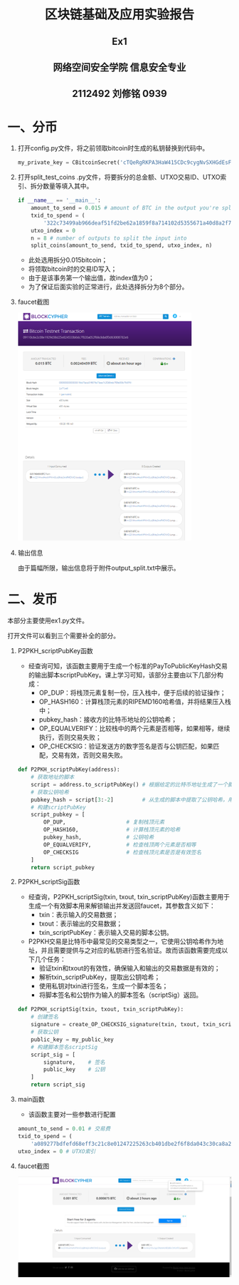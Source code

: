 # <center>**区块链基础及应用实验报告**</center>

## <center>**Ex1**</center>

## <center> **网络空间安全学院 信息安全专业**</center>

## <center> **2112492 刘修铭 0939**</center>

# 一、分币

1. 打开config.py文件，将之前领取bitcoin时生成的私钥替换到代码中。

   ```python
   my_private_key = CBitcoinSecret('cTQeRgRKPA3HaW415CDc9cygNvSXHGdEsFD6oPnhsjewHffoqp4F')
   ```

2. 打开split_test_coins .py文件，将要拆分的总金额、UTXO交易ID、UTXO索引、拆分数量等填入其中。

   ```python
   if __name__ == '__main__':
       amount_to_send = 0.015 # amount of BTC in the output you're splitting minus fee
       txid_to_spend = (
           '322c73499ab966deaf51fd2be62a1859f8a714102d5355671a40d8a2f74848fb')
       utxo_index = 0
       n = 8 # number of outputs to split the input into
       split_coins(amount_to_send, txid_to_spend, utxo_index, n)
   ```

   * 此处选用拆分0.015bitcoin；
   * 将领取bitcoin时的交易ID写入；
   * 由于是该事务第一个输出值，故index值为0；
   * 为了保证后面实验的正常进行，此处选择拆分为8个部分。

3. faucet截图

   <img src="./pic/%E5%BE%AE%E4%BF%A1%E5%9B%BE%E7%89%87_20230912175146.png" style="zoom:50%;" />

4. 输出信息

   由于篇幅所限，输出信息将于附件output_split.txt中展示。

# 二、发币

本部分主要使用ex1.py文件。

打开文件可以看到三个需要补全的部分。

1. P2PKH_scriptPubKey函数

   * 经查询可知，该函数主要用于生成一个标准的PayToPublicKeyHash交易的输出脚本scriptPubKey。课上学习可知，该部分主要由以下几部分构成：
     * OP_DUP：将栈顶元素复制一份，压入栈中，便于后续的验证操作；
     * OP_HASH160：计算栈顶元素的RIPEMD160哈希值，并将结果压入栈中；
     * pubkey_hash：接收方的比特币地址的公钥哈希；
     * OP_EQUALVERIFY：比较栈中的两个元素是否相等，如果相等，继续执行，否则交易失败；
     * OP_CHECKSIG：验证发送方的数字签名是否与公钥匹配，如果匹配，交易有效，否则交易失败。

   ```python
   def P2PKH_scriptPubKey(address):
       # 获取地址的脚本
       script = address.to_scriptPubKey() # 根据给定的比特币地址生成了一个脚本
       # 获取公钥哈希
       pubkey_hash = script[3:-2]         # 从生成的脚本中提取了公钥哈希，用于识别接收方
       # 构建scriptPubKey
       script_pubkey = [
           OP_DUP,                   # 复制栈顶元素
           OP_HASH160,               # 计算栈顶元素的哈希
           pubkey_hash,              # 公钥哈希
           OP_EQUALVERIFY,           # 检查栈顶两个元素是否相等
           OP_CHECKSIG               # 检查栈顶元素是否是有效签名
       ]
       return script_pubkey
   ```

2. P2PKH_scriptSig函数

   * 经查询，P2PKH_scriptSig(txin, txout, txin_scriptPubKey)函数主要用于生成一个有效脚本用来解锁输出并发送回faucet，其参数含义如下：
     * txin：表示输入的交易数据；
     * txout：表示输出的交易数据；
     * txin_scriptPubKey：表示输入交易的脚本公钥。
   * P2PKH交易是比特币中最常见的交易类型之一，它使用公钥哈希作为地址，并且需要提供与之对应的私钥进行签名验证。故而该函数需要完成以下几个任务：
     * 验证txin和txout的有效性，确保输入和输出的交易数据是有效的；
     * 解析txin_scriptPubKey，提取出公钥哈希；
     * 使用私钥对txin进行签名，生成一个脚本签名；
     * 将脚本签名和公钥作为输入的脚本签名（scriptSig）返回。

   ```python
   def P2PKH_scriptSig(txin, txout, txin_scriptPubKey):
       # 创建签名
       signature = create_OP_CHECKSIG_signature(txin, txout, txin_scriptPubKey, my_private_key)
       # 获取公钥
       public_key = my_public_key
       # 构建脚本签名scriptSig
       script_sig = [
           signature,    # 签名
           public_key    # 公钥
       ]
       return script_sig
   ```

3. main函数

   * 该函数主要对一些参数进行配置

   ```python
   amount_to_send = 0.01 # 交易费
   txid_to_spend = (
       'a089277bdfefd68eff3c21c8e01247225263cb401dbe2f6f8da043c30ca8a212') # 之前交易ID的hash
   utxo_index = 0 # UTXO索引
   ```

4. faucet截图

   <img src="./pic/%E5%BE%AE%E4%BF%A1%E5%9B%BE%E7%89%87_20230912195601.png" style="zoom:67%;" />